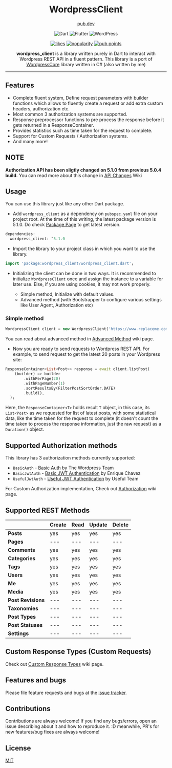 <div align="center">
<h1>WordpressClient</h1>
  
[pub.dev](https://pub.dev/packages/wordpress_client)

![Dart](https://img.shields.io/badge/dart-%230175C2.svg?style=for-the-badge&logo=dart&logoColor=white) ![Flutter](https://img.shields.io/badge/Flutter-%2302569B.svg?style=for-the-badge&logo=Flutter&logoColor=white) ![WordPress](https://img.shields.io/badge/WordPress-%23117AC9.svg?style=for-the-badge&logo=WordPress&logoColor=white)

[![likes](https://badges.bar/wordpress_client/likes)](https://pub.dev/packages/wordpress_client/score) [![popularity](https://badges.bar/wordpress_client/popularity)](https://pub.dev/packages/wordpress_client/score) [![pub points](https://badges.bar/wordpress_client/pub%20points)](https://pub.dev/packages/wordpress_client/score)

**wordpress_client** is a library written purely in Dart to interact with Wordpress REST API in a fluent pattern. This library is a port of [WordpressCore](https://github.com/ArunPrakashG/WordpressCore) library written in C# (also written by me)

</div>

---

## Features

- Complete fluent system, Define request parameters with builder functions which allows to fluently create a request or add extra custom headers, authorization etc.
- Most common 3 authorization systems are supported.
- Response preprocessor functions to pre process the response before it gets returned in a ResponseContainer.
- Provides statistics such as time taken for the request to complete.
- Support for Custom Requests / Authorization systems.
- And many more!

## NOTE

**Authorization API has been sligtly changed on 5.1.0 from previous 5.0.4 build.** You can read more about this change in [API Changes](https://github.com/ArunPrakashG/wordpress_client/wiki/API-Changes) Wiki

## Usage

You can use this library just like any other Dart package.

- Add `wordpress_client` as a dependency on `pubspec.yaml` file on your project root. At the time of this writing, the latest package version is 5.1.0. Do check [Package Page](https://pub.dev/packages/wordpress_client) to get latest version.

```dart
dependencies:
  wordpress_client: ^5.1.0
```

- Import the library to your project class in which you want to use the library.

```dart
import 'package:wordpress_client/wordpress_client.dart';
```

- Initializing the client can be done in two ways. It is recommended to initialize `WordpressClient` once and assign the instance to a variable for later use. Else, if you are using cookies, it may not work properly.

  - Simple method, Initialize with default values.
  - Advanced method (with Bootstrapper to configure various settings like User Agent, Authorization etc)

### Simple method

```dart
WordpressClient client = new WordpressClient('https://www.replaceme.com/wp-json', 'wp/v2');
```

You can read about advanced method in [Advanced Method](https://github.com/ArunPrakashG/wordpress_client/wiki/Usage#advanced-method) wiki page.

- Now you are ready to send requests to Wordpress REST API. For example, to send request to get the latest 20 posts in your Wordpress site:

```dart
ResponseContainer<List<Post>> response = await client.listPost(
    (builder) => builder
        .withPerPage(20)
        .withPageNumber(1)
        .sortResultsBy(FilterPostSortOrder.DATE)
        .build(),
  );
```

Here, the `ResponseContainer<T>` holds result `T` object, in this case, its `List<Post>` as we requested for list of latest posts, with some statistical data, like the time taken for the request to complete (it doesn't count the time taken to process the response information, just the raw request) as a `Duration()` object.

## Supported Authorization methods

This library has 3 authorization methods currently supported:

- `BasicAuth` - [Basic Auth](https://github.com/WP-API/Basic-Auth) by The Wordpress Team
- `BasicJwtAuth` - [Basic JWT Authentication](https://wordpress.org/plugins/jwt-authentication-for-wp-rest-api/) by Enrique Chavez
- `UsefulJwtAuth` - [Useful JWT Authentication](https://github.com/usefulteam/jwt-auth) by Useful Team

For Custom Authorization implementation, Check out [Authorization](https://github.com/ArunPrakashG/wordpress_client/wiki/Authorization#custom-authorization) wiki page.

## Supported REST Methods

|                    | Create | Read | Update | Delete |
| ------------------ | ------ | ---- | ------ | ------ |
| **Posts**          | yes    | yes  | yes    | yes    |
| **Pages**          | ---    | ---  | ---    | ---    |
| **Comments**       | yes    | yes  | yes    | yes    |
| **Categories**     | yes    | yes  | yes    | yes    |
| **Tags**           | yes    | yes  | yes    | yes    |
| **Users**          | yes    | yes  | yes    | yes    |
| **Me**             | yes    | yes  | yes    | yes    |
| **Media**          | yes    | yes  | yes    | yes    |
| **Post Revisions** | ---    | ---  | ---    | ---    |
| **Taxonomies**     | ---    | ---  | ---    | ---    |
| **Post Types**     | ---    | ---  | ---    | ---    |
| **Post Statuses**  | ---    | ---  | ---    | ---    |
| **Settings**       | ---    | ---  | ---    | ---    |

## Custom Response Types (Custom Requests)

Check out [Custom Response Types](<https://github.com/ArunPrakashG/wordpress_client/wiki/Custom-Response-Types-(Custom-Requests)>) wiki page.

## Features and bugs

Please file feature requests and bugs at the [issue tracker][tracker].

## Contributions

Contributions are always welcome! If you find any bugs/errors, open an issue describing about it and how to reproduce it. :D
meanwhile, PR's for new features/bug fixes are always welcome!

## License

[MIT](License)

[license]: https://github.com/ArunPrakashG/wordpress_client/blob/master/LICENSE
[tracker]: https://github.com/ArunPrakashG/wordpress_client/issues
